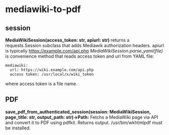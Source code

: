 # mediawiki-to-pdf 

## session
**MediaWikiSession(access_token: str, apiurl: str)** returns a requests.Session subclass that adds Mediawik authorization headers.
apiurl is typically https://example.com/api.php
*MediaWikiSession.parse_yaml(file)* is convenience method that reads access token and url from YAML file:
```
mediawiki:
  url: https://wiki.example.com/api.php
  access token: /usr/local/x/wiki_token
```
where access token is a file name.

## PDF
**save_pdf_from_authenticated_session(session: MediaWikiSession, page_title: str, output_path: str)->Path:**
Fetchs a MediaWiki page via API and convert it to PDF using pdfkit. Returns output.
/usr/bin/wkhtmlpdf must be installed.

